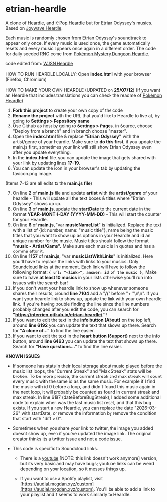 # etrian-heardle

A clone of [Heardle](https://www.heardle.app/), and [K-Pop Heardle](https://heardle-kpop.glitch.me/) but for Etrian Odyssey's musics. Based on [Joywave Heardle](https://joywave-heardle.glitch.me/).

Each music is randomly chosen from Etrian Odyssey's soundtrack to appear only once. If every music is used once, the game automatically resets and every music appears once again in a different order. The code for daily seeded RNG come from [Pokémon Mystery Dungeon Heardle](https://pkmn-md-heardle.glitch.me/).

code edited from: [WJSN Heardle](https://github.com/haseul/wjsn-heardle)
<br />
<br />
HOW TO RUN HEARDLE LOCALLY:
Open **index.html** with your browser (Firefox, Chromium)
<br />
<br />
HOW TO MAKE YOUR OWN HEARDLE (UDPATED on **25/07/12**)
(If you want an Heardle that includes translations you can check the readme of [Pokémon Heardle](https://github.com/nterrien/pkmn-heardle))

1. **Fork this project** to create your own copy of the code
2. **Rename the project** with the URL that you'd like to Heardle to live at, by going to **Settings >  Repository name**
3. Use Github as host by going to **Settings > Pages**. In Source, choose "Deploy from a branch" and in branch choose "master".
4. Open the **index.html** file & replace **"Etrian Odyssey"** with the artist/genre of your heardle. Make sure to **do this first**, if you update the main.js first, sometimes your link will still show Etrian Odyssey even after you update everything.
5. In the **index.html** file, you can update the image that gets shared with your link by updating lines **17-19**. 
6. You can update the icon in your browser's tab by updating the favicon.png image.

(Items 7-13 are all edits to the **main.js file**)

7. On line **2** of **main.js** file and update **artist** with the **artist/genre** of your heardle - This will update all the text boxes & titles where "Etrian Odyssey" shows up up.
8. On line **3** of **main.js**, update the **startDate** to the current date in the format **YEAR-MONTH-DAY (YYYY-MM-DD)** - This will start the counter for your Heardle.
9. On line **6** of **main.js**, "var **musicNameList**" is initialized. Replace the text with a list of {id: number, name: "music title"}, name being the music titles that you want to show up as options in your Heardle and id an unique number for the music. Music titles should follow the format **"music - Artist/Game".** Make sure each music is in quotes and has a comma after it.
10. On line **1157** of **main.js**, "var **musicListWithLinks**" is initialized. Here you'll have to replace the links with links to your musics. Only Soundcloud links at the moment. Each link will have to follow the following format: **`{ url: "<link>", answer: id of the music },`** Make sure to have **at least 10 musics** in your lists otherwise you'll run into issues with the search bar!
11. If you don't want your heardle link to show up whenever someone shares their results, around **line 7104** add a "**//**" before "+ "\n\n". If you want your heardle link to show up, update the link with your own heardle link. If you're having trouble finding the line since the line numbers probably changed after you edit the code, you can search for **"https://nterrien.github.io/etrian-heardle/"** !
12. If you want to edit the text in the **info button (About)** on the top left, around **line 6192** you can update the text that shows up there. Search for **"A clone of..."** to find the line easier.
13. If you want to edit the text in the **heart button (Support)** next to the info button, around **line 6463** you can update the text that shows up there. Search for **"Have questions..."** to find the line easier.

**KNOWN ISSUES**

- If someone has stats in their local storage about music played before the music list loops, the "Current Streak" and "Max Streak" stats will be broken. To be more precise, the current streak and max streak will count every music with the same id as the same music. For example if I find the music with id 0 before a loop, and didn't found this music again in the next loop, it will probably be counted as found in current streak and max streak. In line 6187 (dateBeforeBugStreak), I added some additional code to explain when was the last music list reset, and that this bug exists. If you start a new Heardle, you can replace the date "2026-03-26" with startDate, or remove the information by remove the condition that start with "diff > 0".

- Sometimes when you share your link to twitter, the image you added doesnt show up, even if you've updated the image link. The original creator thinks its a twitter issue and not a code issue.

- This code is specific to Soundcloud links.

  - There is a [youtube](https://glitch.com/~youtube-heardle-template) \[NOTE: this link doesn't work anymore\] version, but its very basic and may have bugs; youtube links can be weird depending on your location, so it messes things up.

  - If you want to use a Spotify playlist, visit [https://audial.mogdan.xyz/custom](https://audial.mogdan.xyz/custom). You'll be able to add a link to your playlist and it seems to work similarly to Heardle.
